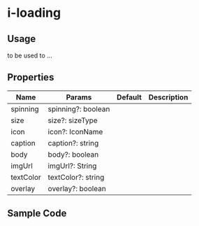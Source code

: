 # i-loading

## Usage

to be used to ...

## Properties

| Name      | Params             | Default | Description |
| --------- | ------------------ | ------- | ----------- |
| spinning  | spinning?: boolean |         |             |
| size      | size?: sizeType    |         |             |
| icon      | icon?: IconName    |         |             |
| caption   | caption?: string   |         |             |
| body      | body?: boolean     |         |             |
| imgUrl    | imgUrl?: String    |         |             |
| textColor | textColor?: string |         |             |
| overlay   | overlay?: boolean  |         |             |

## Sample Code
